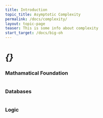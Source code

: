 ```yaml
---
title: Introduction
topic_title: Asymptotic Complexity
permalink: /docs/complexity/
layout: topic-page
teaser: This is some info about complexity
start_target: /docs/big-oh
---
```


<div class="col-sm-4">
    <h1 class="text-center"><i  aria-hidden="true">{}</i></h1>
    <h3 class="text-center">Mathamatical Foundation</h3>
    <p></p>
</div>

<div class="col-sm-4">
    <h1 class="text-center"><i class="fa fa-database" aria-hidden="true"></i></h1>
    <h3 class="text-center">Databases</h3>
    <p></p>
</div>

<div class="col-sm-4">
    <h1 class="text-center"><i class="fa fa-cogs" aria-hidden="true"></i></h1>
    <h3 class="text-center">Logic</h3>
    <p></p>
</div>